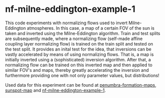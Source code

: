 # nf-milne-eddington-example-1
This code experiments with normalizing flows used to invert Milne-Eddington atmospheres. In this case, a map of a certain FOV of the sun is taken and inverted using the Milne-Eddington algorithm. Train and test splits are subsequently made, where a normalizing flow (self-made affine coupling layer normalizing flow) is trained on the train split and tested on the test split. It provides an inital test for the idea, that inversions can be vastly accelerated by means of using normalizing flows. That is, a map is initially inverted using a (sophisticated) inversion algorithm. After that, a normalizing flow can be trained on this inverted map and then applied to similar FOV's and maps, thereby greatly accelerating the inversion and furthermore providing one with not only parameter values, but distributions!

Used data for this experiment can be found at [penumbra-formation-maps](https://drive.google.com/drive/folders/1-W3vCJC4gEsQWW0pzwF8PbQ3erE0eGPI?usp=drive_link/), [sunspot-map](https://drive.google.com/drive/folders/1AM6oA1mLYQ_DtIlSv52aYXDNDTygRQyq?usp=drive_link) and [nf-milne-eddington-example-1](https://drive.google.com/drive/folders/1kZLG2S3U1m6Xe8OcTl6VH0m4H1KOA-tT?usp=drive_link).
